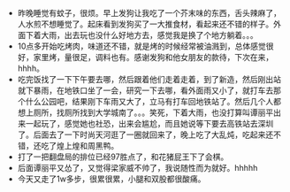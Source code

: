 + 昨晚睡觉有蚊子，很烦。早上发狗让我吃了一个芥末味的东西，舌头辣麻了，人水煎不想睡觉了。起床看到发狗买了一大推食材，看起来还不错的样子。外面下着大雨，出去玩也没什么好地方去，感觉我是换了个地方躺着。。。
+ 10点多开始吃烤肉，味道还不错，就是烤的时候经常被油溅到，总体感觉很好，家里烤，量很足，调料也有。感谢发狗和他女朋友的款待，下次在来，hhhh。
+ 吃完饭找了一下下午要去哪，然后跟着他们走着走着，到了新造，然后刚出站就下暴雨，在地铁口坐了一会，研究一下去哪，看外面雨又小了，就打车去那个什么公园吧，结果刚下车雨又大了，立马有打车回地铁站了。然后几个人都想上厕所，找厕所找到大学城南了。。。笑死，下着大雨，也没打算叫谭丽平出来一起玩了，感觉她也社恐，出来会尴尬，而且她说等下要去高铁站去深圳了。后面去了一下时尚天河逛了一圈就回来了，晚上吃了大乱炖，吃起来还不错，还吃了煌上煌和周黑鸭。 
+ 打了一把翻盘局的排位已经97胜点了，和花猪屁王下了会棋。
+ 后面谭丽平又怂了，又觉得梁家威不帅了，我说随性而为就好。hhhhh
+ 今天又走了1w多步，很累很累，小腿和双股都很酸痛。